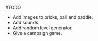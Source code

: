 #TODO

* Add images to bricks, ball and paddle.
* Add sounds
* Add random level generator.
* Give a campaign game.
